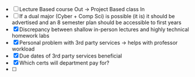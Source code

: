 - [ ] Lecture Based course Out -> Project Based class In
- [ ] If a dual major (Cyber + Comp Sci) is possible (it is) it should be advertised and an 8 semester plan should be accessible to first years
- [x] Discrepancy between shallow in-person lectures and highly technical homework labs
- [x] Personal problem with 3rd party services -> helps with professor workload
- [x] Due dates of 3rd party services beneficial 
- [x] Which certs will department pay for?
- [ ] 